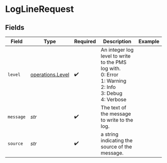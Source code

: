 # LogLineRequest


## Fields

| Field                                                                                                        | Type                                                                                                         | Required                                                                                                     | Description                                                                                                  | Example                                                                                                      |
| ------------------------------------------------------------------------------------------------------------ | ------------------------------------------------------------------------------------------------------------ | ------------------------------------------------------------------------------------------------------------ | ------------------------------------------------------------------------------------------------------------ | ------------------------------------------------------------------------------------------------------------ |
| `level`                                                                                                      | [operations.Level](../../models/operations/level.md)                                                         | :heavy_check_mark:                                                                                           | An integer log level to write to the PMS log with.  <br/>0: Error  <br/>1: Warning  <br/>2: Info <br/>3: Debug  <br/>4: Verbose<br/> |                                                                                                              |
| `message`                                                                                                    | *str*                                                                                                        | :heavy_check_mark:                                                                                           | The text of the message to write to the log.                                                                 |                                                                                                              |
| `source`                                                                                                     | *str*                                                                                                        | :heavy_check_mark:                                                                                           | a string indicating the source of the message.                                                               |                                                                                                              |